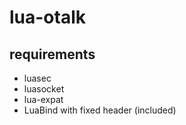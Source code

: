 lua-otalk
=========

## requirements

* luasec
* luasocket
* lua-expat
* LuaBind with fixed header (included)
